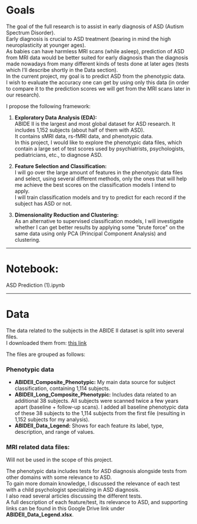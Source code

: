 # Goals

The goal of the full research is to assist in early diagnosis of ASD (Autism Spectrum Disorder).  
Early diagnosis is crucial to ASD treatment (bearing in mind the high neuroplasticity at younger ages).  
As babies can have harmless MRI scans (while asleep), prediction of ASD from MRI data would be better suited for early diagnosis than the diagnosis made nowadays from many different kinds of tests done at later ages (tests which I’ll describe shortly in the Data section).  
In the current project, my goal is to predict ASD from the phenotypic data.  
I wish to evaluate the accuracy one can get by using only this data (in order to compare it to the prediction scores we will get from the MRI scans later in our research).

I propose the following framework:

1. **Exploratory Data Analysis (EDA):**  
   ABIDE II is the largest and most global dataset for ASD research. It includes 1,152 subjects (about half of them with ASD).  
   It contains sMRI data, rs-fMRI data, and phenotypic data.  
   In this project, I would like to explore the phenotypic data files, which contain a large set of test scores used by psychiatrists, psychologists, pediatricians, etc., to diagnose ASD.

2. **Feature Selection and Classification:**  
   I will go over the large amount of features in the phenotypic data files and select, using several different methods, only the ones that will help me achieve the best scores on the classification models I intend to apply.  
   I will train classification models and try to predict for each record if the subject has ASD or not.

3. **Dimensionality Reduction and Clustering:**  
   As an alternative to supervised classification models, I will investigate whether I can get better results by applying some "brute force" on the same data using only PCA (Principal Component Analysis) and clustering.
---

# Notebook:

   ASD Prediction (1).ipynb

---

# Data

The data related to the subjects in the ABIDE II dataset is split into several files.  
I downloaded them from: [this link](https://www.nitrc.org/frs/downloadlink.php/9108)

The files are grouped as follows:

### Phenotypic data
- **ABIDEII_Composite_Phenotypic:** My main data source for subject classification, containing 1,114 subjects.
- **ABIDEII_Long_Composite_Phenotypic:** Includes data related to an additional 38 subjects. All subjects were scanned twice a few years apart (baseline + follow-up scans). I added all baseline phenotypic data of these 38 subjects to the 1,114 subjects from the first file (resulting in 1,152 subjects for my analysis).
- **ABIDEII_Data_Legend:** Shows for each feature its label, type, description, and range of values.

### MRI related data files:
Will not be used in the scope of this project.

The phenotypic data includes tests for ASD diagnosis alongside tests from other domains with some relevance to ASD.  
To gain more domain knowledge, I discussed the relevance of each test with a child psychologist specializing in ASD diagnosis.  
I also read several articles discussing the different tests.  
A full description of each feature/test, its relevance to ASD, and supporting links can be found in this Google Drive link under **ABIDEII_Data_Legend.xlsx**.
